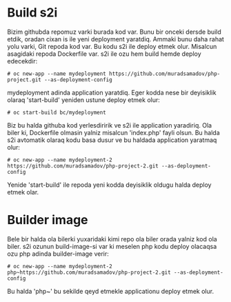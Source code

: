 # Build s2i
Bizim githubda repomuz varki burada kod var. Bunu bir onceki dersde build etdik, oradan cixan is ile yeni deployment yaratdiq. Ammaki bunu daha rahat yolu varki, Git repoda kod var. Bu kodu s2i ile deploy etmek olur. Misalcun asagidaki repoda Dockerfile var. s2i ile ozu hem build hemde deploy edecekdir:
```
# oc new-app --name mydeployment https://github.com/muradsamadov/php-project.git --as-deployment-config
```
mydeployment adinda application yaratdiq. Eger kodda nese bir deyisiklik olaraq 'start-build' yeniden ustune deploy etmek olur:
```
# oc start-build bc/mydeployment
```
Biz bu halda githuba kod yerlesdiririk ve s2i ile application yaradiriq.
Ola biler ki, Dockerfile olmasin yalniz misalcun 'index.php' fayli olsun. Bu halda s2i avtomatik olaraq kodu basa dusur ve bu haldada application yaratmaq olur:
```
# oc new-app --name mydeployment-2 https://github.com/muradsamadov/php-project-2.git --as-deployment-config
```
Yenide 'start-build' ile repoda yeni kodda deyisiklik oldugu halda deploy etmek olar.

# Builder image 
Bele bir halda ola bilerki yuxaridaki kimi repo ola biler orada yalniz kod ola biler. s2i ozunun build-image-si var ki meselen php kodu deploy olacaqsa ozu php adinda builder-image verir:
```
# oc new-app --name mydeployment-2 php~https://github.com/muradsamadov/php-project-2.git --as-deployment-config
```
Bu halda 'php~' bu sekilde qeyd etmekle applicationu deploy etmek olur.